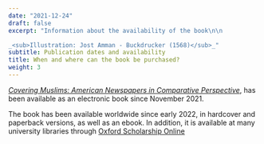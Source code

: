 ```yaml
---
date: "2021-12-24"
draft: false
excerpt: "Information about the availability of the book\n\n

_<sub>Illustration: Jost Amman - Buckdrucker (1568)</sub>_"
subtitle: Publication dates and availability
title: When and where can the book be purchased?
weight: 3
---
```


[_Covering Muslims: American Newspapers in Comparative Perspective_](https://global.oup.com/academic/product/covering-muslims-9780197611722?cc=us&lang=en&), has been available as an electronic book since November 2021.

The book has been available worldwide since early 2022, in hardcover and paperback
versions, as well as an ebook. In addition, it is available at many university 
libraries through [Oxford Scholarship Online](https://academic.oup.com/oxford-scholarship-online?login=false)



